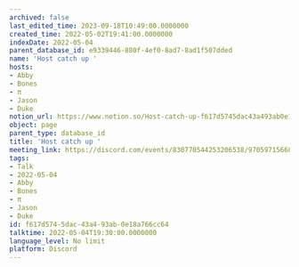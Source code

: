```yaml
---
archived: false
last_edited_time: 2023-09-18T10:49:00.0000000
created_time: 2022-05-02T19:41:00.0000000
indexDate: 2022-05-04
parent_database_id: e9339446-880f-4ef0-8ad7-8ad1f507dded
name: 'Host catch up '
hosts:
- Abby
- Bones
- π
- Jason
- Duke
notion_url: https://www.notion.so/Host-catch-up-f617d5745dac43a493ab0e18a766cc64
object: page
parent_type: database_id
title: 'Host catch up '
meeting_link: https://discord.com/events/830770544253206538/970597156681568276
tags:
- Talk
- 2022-05-04
- Abby
- Bones
- π
- Jason
- Duke
id: f617d574-5dac-43a4-93ab-0e18a766cc64
talktime: 2022-05-04T19:30:00.0000000
language_level: No limit
platform: Discord
---
```





